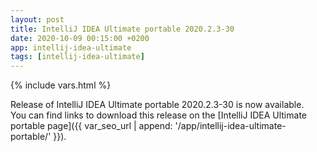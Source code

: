 ```yaml
---
layout: post
title: IntelliJ IDEA Ultimate portable 2020.2.3-30
date: 2020-10-09 00:15:00 +0200
app: intellij-idea-ultimate
tags: [intellij-idea-ultimate]
---
```

{% include vars.html %}

Release of IntelliJ IDEA Ultimate portable 2020.2.3-30 is now available.<br />
You can find links to download this release on the [IntelliJ IDEA Ultimate portable page]({{ var_seo_url | append: '/app/intellij-idea-ultimate-portable/' }}).
